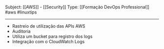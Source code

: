 Subject: [[AWS]]  - [[Security]]
Type: [[Formação DevOps Professional]]  #aws  #linuxtips 

---
- Rastreio de utilização das APIs AWS
- Auditoria
- Utiliza um bucket para registro dos logs
- Integração com o CloudWatch Logs